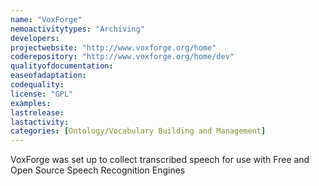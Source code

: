 ```yaml
---
name: "VoxForge"
nemoactivitytypes: "Archiving"
developers: 
projectwebsite: "http://www.voxforge.org/home"
coderepository: "http://www.voxforge.org/home/dev"
qualityofdocumentation: 
easeofadaptation: 
codequality: 
license: "GPL"
examples: 
lastrelease: 
lastactivity: 
categories: [Ontology/Vocabulary Building and Management]
---
```

VoxForge was set up to collect transcribed speech for use with Free and  Open Source Speech Recognition Engines
